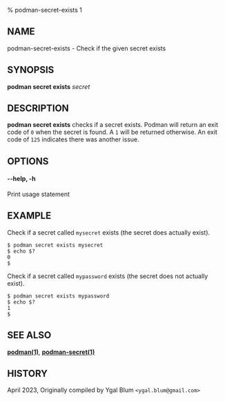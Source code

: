 % podman-secret-exists 1

## NAME

podman\-secret\-exists - Check if the given secret exists

## SYNOPSIS

**podman secret exists** _secret_

## DESCRIPTION

**podman secret exists** checks if a secret exists. Podman will return an exit code
of `0` when the secret is found. A `1` will be returned otherwise. An exit code of
`125` indicates there was another issue.

## OPTIONS

#### **--help**, **-h**

Print usage statement

## EXAMPLE

Check if a secret called `mysecret` exists (the secret does actually exist).

```
$ podman secret exists mysecret
$ echo $?
0
$
```

Check if a secret called `mypassword` exists (the secret does not actually exist).

```
$ podman secret exists mypassword
$ echo $?
1
$
```

## SEE ALSO

**[podman(1)](podman.md)**, **[podman-secret(1)](commands/podman-secret/podman-secret.md)**

## HISTORY

April 2023, Originally compiled by Ygal Blum `<ygal.blum@gmail.com>`
